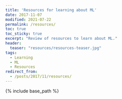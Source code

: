 ```yaml
---
title: 'Resources for learning about ML'
date: 2017-11-07
modified: 2021-07-22
permalink: /resources/
toc: true
toc_sticky: true
excerpt: "Review of resources to learn about ML."
header: 
  teaser: "resources/resources-teaser.jpg"
tags:
  - Learning
  - ML
  - Resources
redirect_from: 
  - /posts/2017/11/resources/
---
```


{% include base_path %}

<!-- There are so many useful machine learning resources out there and even more posts reviewing these resources :sweat_smile:. The goal of this page is not to list everything but only those that I have used/(partially) completed/read and that I can review. Maybe it will be hopeful for someone but I also want to keep track of what I have seen and liked. 

:mag: <span class='note'> Side Notes </span> :
* I have a strong preference towards videos, interactive visualization, and intuitive mathematical explanation.
* Click on the resources to get some additional information!
* I will mostly have review saying that these are excellent resources, but this is because I didn't finish reading/watching the ones I liked less.

## General Machine Learning
{% include_relative _resources/res_generalML.md %}
<p></p>

<div>
<details>
<summary>"Reading" List</summary>
<div markdown='1'>
* :books: [The Elements of Statistical Learning - T. Hastie, R. Tibshirani, J. Friedman](https://web.stanford.edu/~jurafsky/slp3/ed3book.pdf)
</div>
</details>
</div>

## Reinforcement Learning
{% include_relative _resources/res_RL.md %}
<p></p>

<div>
<details>
<summary>"Reading" List</summary>
<div markdown='1'>
* :books: [Reinforcement Learning: An Introduction - R. Sutton, A. Barto](http://incompleteideas.net/sutton/book/bookdraft2017june19.pdf)
* :mortar_board: [UC Berkeley - Deep Reinforcement Learning](https://www.youtube.com/watch?v=Q4kF8sfggoI&list=PLkFD6_40KJIznC9CDbVTjAF2oyt8_VAe3)
</div>
</details>
</div>

## Bayesian Methods
*Note: the PRML, the MLPP and UBC's Graduate Machine Learning class, which I reviewed in the first section, are a good introduction to Bayesian methods and a Bayesian perspective of ML.*
{% include_relative _resources/res_bayesian.md %}
<p></p>

<div>
<details>
<summary>"Reading" List</summary>
<div markdown='1'>
* :books: [Bayesian Data Analysis - A. Gelman, J. Carlin, H. Stern, D. Dunson, A. Vehtari, D. Rubin](http://www.stat.columbia.edu/~gelman/book/)
* :movie_camera: [Max Planck Institute - Statistical Rethinking](https://www.youtube.com/watch?v=WFv2vS8ESkk&list=PLDcUM9US4XdMdZOhJWJJD4mDBMnbTWw_z&index=1)
</div>
</details>
</div>

## Deep Learning
{% include_relative _resources/res_DL.md %}
<p></p>

<div>
<details>
<summary>"Reading" List</summary>
<div markdown='1'>
* :mortar_board: [Stanford - CS231n: Convolutional Neural Networks for Visual Recognition](https://www.youtube.com/playlist?list=PLC1qU-LWwrF64f4QKQT-Vg5Wr4qEE1Zxk)
* :mortar_board: [MIT - 6.S094: Deep Learning for Self-Driving Cars](https://www.youtube.com/playlist?list=PLrAXtmErZgOeiKm4sgNOknGvNjby9efdf)
* :mortar_board: [Deep Learning Summer School 2015](http://videolectures.net/deeplearning2015_montreal/)
* :mortar_board: [Deep Learning Summer School 2016](http://videolectures.net/deeplearning2016_montreal/)
* :movie_camera: [Udemy - Zero to Deep Learning with Python and Keras](https://www.udemy.com/zero-to-deep-learning/)
* :movie_camera: [Fast.ai - Deep Learning for Coders](http://www.fast.ai/)
</div>
</details>
</div>

## Graphical Models
{% include_relative _resources/res_graphicalModels.md %}
<p></p>


<div>
<details>
<summary>"Reading" List</summary>
<div markdown='1'>
* :books: [Probabilistic Graphical Models - D. Koller, N. Friedman](http://pgm.stanford.edu/)
* :movie_camera: [Coursera - Probabilistic Graphical Models](https://www.coursera.org/specializations/probabilistic-graphical-models)
</div>
</details>
</div>

## Natural Language Processing
{% include_relative _resources/res_NLP.md %}
<p></p>

<div>
<details>
<summary>"Reading" List</summary>
<div markdown='1'>
* :books: [Speech and Language Processing - D. Jurafsky, J. Martins](https://web.stanford.edu/~jurafsky/slp3/ed3book.pdf)
* :mortar_board: [Oxford - Deep NLP](https://github.com/oxford-cs-deepnlp-2017/lectures)
* :mortar_board: [CMU - Neural Nets for NLP](https://www.youtube.com/watch?v=vnzKAhs7nds)
* :movie_camera: [Stanford - NLP](https://www.youtube.com/watch?v=nfoudtpBV68&index=1&list=PLhVhwi0Pz282aSA2uZX4jR3SkF3BKyMOK)
* :movie_camera: [Udemy - NLP with Deep Learning in Python](https://www.udemy.com/natural-language-processing-with-deep-learning-in-python)
</div>
</details>
</div>

## Time Series
{% include_relative _resources/res_timeSeries.md %}
<p></p>

## Automatic Speech Recognition
{% include_relative _resources/res_speech.md %}
<p></p>

<div>
<details>
<summary>"Reading" List</summary>
<div markdown='1'>
* :books: [Speech and Language Processing - D. Jurafsky, J. Martins](https://web.stanford.edu/~jurafsky/slp3/ed3book.pdf)
* :books: [Fundamentals of Speech Recognition - L. Rabiner, B.-H. Juang](https://www.amazon.co.uk/Fundamentals-Speech-Recognition-Prentice-Processing/dp/0130151572)
</div>
</details>
</div>

## Optimization and Numerical Analysis
{% include_relative _resources/res_optimization.md %}
<p></p>

<div>
<details>
<summary>"Reading" List</summary>
<div markdown='1'>
* :books: [Convex Optimization - S. Boyd, L. Vandenberghe](https://web.stanford.edu/~boyd/cvxbook/)
* :mortar_board: [Stanford - Convex Optimization](https://www.youtube.com/watch?v=McLq1hEq3UY)
* :movie_camera: [Coursera - Discrete Optimization](https://www.coursera.org/learn/discrete-optimization)
</div>
</details>
</div>

## Computational Neuroscience
{% include_relative _resources/res_neuroscience.md %}
<p></p>

<div>
<details>
<summary>"Reading" List</summary>
<div markdown='1'>
* :books: [Theoretical Neuroscience: Computational and Mathematical Modeling of Neural Systems  - P. Dayan, L. Abbott](http://barabasi.com/networksciencebook/)
* :movie_camera: [Coursera - Computational Neuroscience](https://www.coursera.org/learn/computational-neuroscience)
</div>
</details>
</div>

## Other

<div>
<details>
<summary>"Reading" List</summary>
<div markdown='1'>
* :books: [Network Science - A. Barabási](http://barabasi.com/networksciencebook/)
* :movie_camera: [Coursera - Game Theory](https://www.coursera.org/learn/game-theory-1)
* :movie_camera: [Coursera - Recommender Systems Specialization](https://www.coursera.org/specializations/recommender-systems)
* :mortar_board: [Stanford - Mining Massive Datasets](https://www.youtube.com/playlist?list=PLLssT5z_DsK9JDLcT8T62VtzwyW9LNepV)
</div>
</details>
</div>

<p></p> -->
